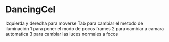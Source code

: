 # DancingCel
Izquierda y derecha para moverse
Tab para cambiar el metodo de iluminación
1 para poner el modo de pocos frames
2 para cambiar a camara automatica
3 para cambiar las luces normales a focos